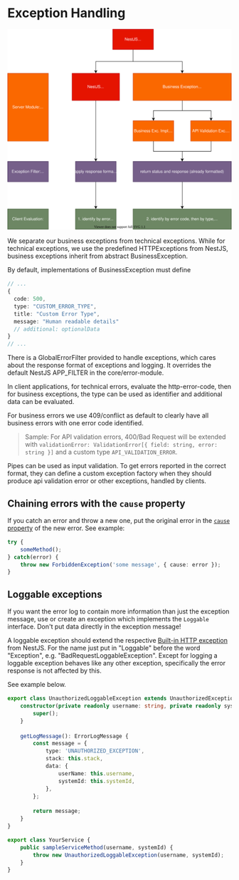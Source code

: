 # Exception Handling

![exception hierarchy](./img/exception-hierarchy.svg)

We separate our business exceptions from technical exceptions. While for technical exceptions, we use the predefined HTTPExceptions from NestJS, business exceptions inherit from abstract BusinessException.

By default, implementations of BusinessException must define

```typescript
// ...
{
  code: 500,
  type: "CUSTOM_ERROR_TYPE",
  title: "Custom Error Type",
  message: "Human readable details"
  // additional: optionalData
}
// ...
```

There is a GlobalErrorFilter provided to handle exceptions, which cares about the response format of exceptions and logging. It overrides the default NestJS APP_FILTER in the core/error-module.

In client applications, for technical errors, evaluate the http-error-code, then for business exceptions, the type can be used as identifier and additional data can be evaluated.

For business errors we use 409/conflict as default to clearly have all business errors with one error code identified.

> Sample: For API validation errors, 400/Bad Request will be extended with `validationError: ValidationError[{ field: string, error: string }]` and a custom type `API_VALIDATION_ERROR`.

Pipes can be used as input validation. To get errors reported in the correct format, they can define a custom exception factory when they should produce api validation error or other exceptions, handled by clients.

## Chaining errors with the `cause` property

If you catch an error and throw a new one, put the original error in the [`cause` property](https://developer.mozilla.org/en-US/docs/Web/JavaScript/Reference/Global_Objects/Error/cause) of the new error. See example:

```typescript
try {
    someMethod();
} catch(error) {
    throw new ForbiddenException('some message', { cause: error });
}
```

## Loggable exceptions

If you want the error log to contain more information than just the exception message, use or create an exception which implements the `Loggable` interface. Don't put data directly in the exception message!

A loggable exception should extend the respective [Built-in HTTP exception](https://docs.nestjs.com/exception-filters#built-in-http-exceptions) from NestJS. For the name just put in "Loggable" before the word "Exception", e.g. "BadRequestLoggableException". Except for logging a loggable exception behaves like any other exception, specifically the error response is not affected by this.

See example below.

```TypeScript
export class UnauthorizedLoggableException extends UnauthorizedException implements Loggable {
    constructor(private readonly username: string, private readonly systemId?: string) {
        super();
    }

    getLogMessage(): ErrorLogMessage {
        const message = {
            type: 'UNAUTHORIZED_EXCEPTION',
            stack: this.stack,
            data: {
                userName: this.username,
                systemId: this.systemId,
            },
        };

        return message;
    }
}
```

```TypeScript
export class YourService {
    public sampleServiceMethod(username, systemId) {
        throw new UnauthorizedLoggableException(username, systemId);
    }
}
```
